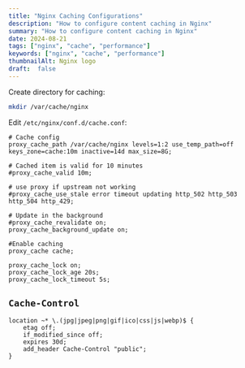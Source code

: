 ```yaml
---
title: "Nginx Caching Configurations"
description: "How to configure content caching in Nginx"
summary: "How to configure content caching in Nginx"
date: 2024-08-21
tags: ["nginx", "cache", "performance"]
keywords: ["nginx", "cache", "performance"]
thumbnailAlt: Nginx logo
draft:  false
---
```


Create directory for caching:
```bash
mkdir /var/cache/nginx
```

Edit `/etc/nginx/conf.d/cache.conf`:

```nginx
# Cache config
proxy_cache_path /var/cache/nginx levels=1:2 use_temp_path=off keys_zone=cache:10m inactive=14d max_size=8G;

# Cached item is valid for 10 minutes
#proxy_cache_valid 10m;

# use proxy if upstream not working
#proxy_cache_use_stale error timeout updating http_502 http_503 http_504 http_429;

# Update in the background
#proxy_cache_revalidate on;
proxy_cache_background_update on;

#Enable caching
proxy_cache cache;

proxy_cache_lock on;
proxy_cache_lock_age 20s;
proxy_cache_lock_timeout 5s;
```
## `Cache-Control`


```nginx
location ~* \.(jpg|jpeg|png|gif|ico|css|js|webp)$ {
    etag off;
    if_modified_since off;
    expires 30d;
    add_header Cache-Control "public";
}
```
